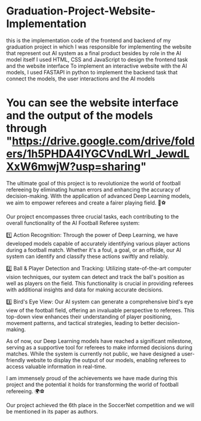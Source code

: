 # Graduation-Project-Website-Implementation
this is the implementation code of the frontend and backend of my graduation project in which I was responsible for implementing the website that represent out AI system as a final product besides by role in the AI model itself
I used HTML, CSS and JavaScript to design the frontend task and the website interface 
To implement an interactive website with the AI models, I used FASTAPI in python to implement the backend task that connect the models, the user interactions and the AI models
# You can see the website interface and the output of the models through "https://drive.google.com/drive/folders/1h5PHDA4IYGCVndLWrl_JewdLXxW6mwjW?usp=sharing"
The ultimate goal of this project is to revolutionize the world of football refereeing by eliminating human errors and enhancing the accuracy of decision-making. With the application of advanced Deep Learning models, we aim to empower referees and create a fairer playing field. 🤖⚽️

Our project encompasses three crucial tasks, each contributing to the overall functionality of the AI Football Referee system:

1️⃣ Action Recognition: Through the power of Deep Learning, we have developed models capable of accurately identifying various player actions during a football match. Whether it's a foul, a goal, or an offside, our AI system can identify and classify these actions swiftly and reliably.

2️⃣ Ball & Player Detection and Tracking: Utilizing state-of-the-art computer vision techniques, our system can detect and track the ball's position as well as players on the field. This functionality is crucial in providing referees with additional insights and data for making accurate decisions.

3️⃣ Bird's Eye View: Our AI system can generate a comprehensive bird's eye view of the football field, offering an invaluable perspective to referees. This top-down view enhances their understanding of player positioning, movement patterns, and tactical strategies, leading to better decision-making.

As of now, our Deep Learning models have reached a significant milestone, serving as a supportive tool for referees to make informed decisions during matches. While the system is currently not public, we have designed a user-friendly website to display the output of our models, enabling referees to access valuable information in real-time.

I am immensely proud of the achievements we have made during this project and the potential it holds for transforming the world of football refereeing. 🌍⚽️

Our project achieved the 6th place in the SoccerNet competition and we will be mentioned in its paper as authors.

